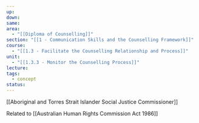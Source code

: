 ```yaml
---
up: 
down: 
same: 
area:
  - "[[Diploma of Counselling]]"
section: "[[1 - Communication Skills and the Counselling Framework]]"
course:
  - "[[1.3 - Facilitate the Counselling Relationship and Process]]"
unit:
  - "[[1.3.3 - Monitor the Counselling Process]]"
lecture: 
tags:
  - concept
status:
---
```

[[Aboriginal and Torres Strait Islander Social Justice Commissioner]]

Related to [[Australian  Human Rights Commission Act 1986]]